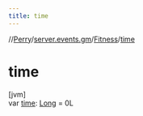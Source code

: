 ```yaml
---
title: time
---
```

//[Perry](../../../index.html)/[server.events.gm](../index.html)/[Fitness](index.html)/[time](time.html)



# time



[jvm]\
var [time](time.html): [Long](https://kotlinlang.org/api/latest/jvm/stdlib/kotlin/-long/index.html) = 0L





